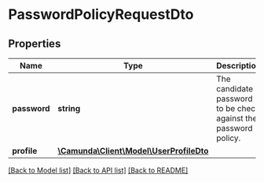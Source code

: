 # PasswordPolicyRequestDto

## Properties
Name | Type | Description | Notes
------------ | ------------- | ------------- | -------------
**password** | **string** | The candidate password to be check against the password policy. | [optional] 
**profile** | [**\Camunda\Client\Model\UserProfileDto**](UserProfileDto.md) |  | [optional] 

[[Back to Model list]](../../README.md#documentation-for-models) [[Back to API list]](../../README.md#documentation-for-api-endpoints) [[Back to README]](../../README.md)

